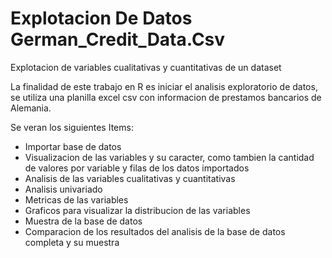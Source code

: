 # Explotacion De Datos German_Credit_Data.Csv
Explotacion de variables cualitativas y cuantitativas de un dataset

La finalidad de este trabajo en R es iniciar el analisis exploratorio de datos, se utiliza una planilla excel csv con informacion de prestamos bancarios de Alemania.

Se veran los siguientes Items:

- Importar base de datos
- Visualizacion de las variables y su caracter, como tambien la cantidad de valores por variable y filas de los datos importados
- Analisis de las variables cualitativas y cuantitativas 
- Analisis univariado
- Metricas de las variables 
- Graficos para visualizar la distribucion de las variables
- Muestra de la base de datos 
- Comparacion de los resultados del analisis de la base de datos completa y su muestra
